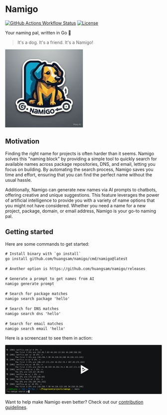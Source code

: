 # Namigo

[![GitHub Actions Workflow Status](https://img.shields.io/github/actions/workflow/status/huangsam/namigo/ci.yml)](https://github.com/huangsam/namigo/actions)
[![License](https://img.shields.io/github/license/huangsam/namigo)](https://github.com/huangsam/namigo/blob/main/LICENSE)

Your naming pal, written in Go 🐶

> It's a dog. It's a friend. It's a Namigo!

<img src="./images/namigo.jpeg" alt="Namigo" width="250px" />

## Motivation

Finding the right name for projects is often harder than it seems. Namigo
solves this "naming block" by providing a simple tool to quickly search for
available names across package repositories, DNS, and email, letting you
focus on building. By automating the search process, Namigo saves you time
and effort, ensuring that you can find the perfect name without the usual
hassle.

Additionally, Namigo can generate new names via AI prompts to chatbots,
offering creative and unique suggestions. This feature leverages the power
of artificial intelligence to provide you with a variety of name options
that you might not have considered. Whether you need a name for a new
project, package, domain, or email address, Namigo is your go-to naming pal.

## Getting started

Here are some commands to get started:

```shell
# Install binary with `go install`
go install github.com/huangsam/namigo/cmd/namigo@latest

# Another option is https://github.com/huangsam/namigo/releases

# Generate a prompt to get names from AI
namigo generate prompt

# Search for package matches
namigo search package 'hello'

# Search for DNS matches
namigo search dns 'hello'

# Search for email matches
namigo search email 'hello'
```

Here is a screencast to see them in action:

[![asciicast](./images/screencast.svg)](https://asciinema.org/a/gL5bDUpU0KTM04p2LJI6m3n0m)

Want to help make Namigo even better? Check out our [contribution guidelines](./CONTRIBUTING.md).
